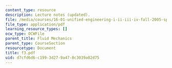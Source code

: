 ```yaml
---
content_type: resource
description: Lecture notes (updated).
file: /media/courses/16-01-unified-engineering-i-ii-iii-iv-fall-2005-spring-2006/d7cfd6d6c1993d279a478c3039a82d75_f3.pdf
file_type: application/pdf
learning_resource_types: []
ocw_type: OCWFile
parent_title: Fluid Mechanics
parent_type: CourseSection
resourcetype: Document
title: f3.pdf
uid: d7cfd6d6-c199-3d27-9a47-8c3039a82d75
---
```

